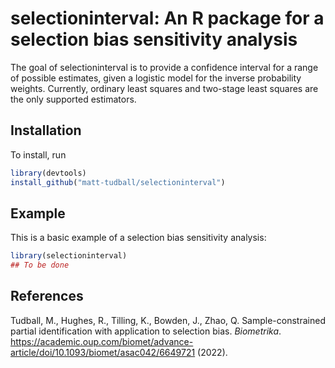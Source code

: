 
# selectioninterval: An R package for a selection bias sensitivity analysis

<!-- badges: start -->
<!-- badges: end -->

The goal of selectioninterval is to provide a confidence interval for a range of 
possible estimates, given a logistic model for the inverse probability weights. 
Currently, ordinary least squares and two-stage least squares are the only supported
estimators.

## Installation

To install, run

``` r
library(devtools)
install_github("matt-tudball/selectioninterval")
```

## Example

This is a basic example of a selection bias sensitivity analysis:

``` r
library(selectioninterval)
## To be done
```

## References
Tudball, M., Hughes, R., Tilling, K., Bowden, J., Zhao, Q. Sample-constrained partial identification with application to selection bias. *Biometrika*. https://academic.oup.com/biomet/advance-article/doi/10.1093/biomet/asac042/6649721 (2022).
